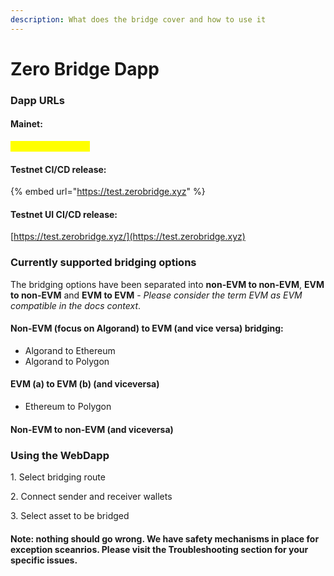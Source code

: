 ```yaml
---
description: What does the bridge cover and how to use it
---
```


# Zero Bridge Dapp

### Dapp URLs

#### Mainet:

<mark style="color:yellow;">Under construction</mark>

#### Testnet CI/CD release:

{% embed url="https://test.zerobridge.xyz" %}

#### Testnet UI CI/CD release:

[https://test.zerobridge.xyz/](https://test.zerobridge.xyz)

### Currently supported bridging options

The bridging options have been separated into **non-EVM to non-EVM**, **EVM to non-EVM** and **EVM to EVM** - _Please consider the term EVM as EVM compatible in the docs context_.

#### Non-EVM (focus on Algorand) to EVM (and vice versa) bridging:

* Algorand to Ethereum
* Algorand to Polygon

#### EVM (a) to EVM (b) (and viceversa)

* Ethereum to Polygon

#### Non-EVM to non-EVM (and viceversa)

### Using the WebDapp

1\. Select bridging route

2\. Connect sender and receiver wallets

3\. Select asset to be bridged

#### Note: nothing should go wrong. We have safety mechanisms in place for exception sceanrios. Please visit the Troubleshooting section for your specific issues.

